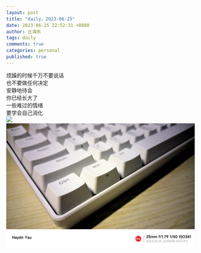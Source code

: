 ```yaml
---
layout: post
title: "daily，2023-06-25"
date: 2023-06-25 22:52:31 +0800
author: 丘海东 
tags: daily
comments: true
categories: personal
published: true
---
```

烦躁的时候千万不要说话  
也不要做任何决定  
安静地待会  
你已经长大了  
一些难过的情绪  
要学会自己消化  
![](https://wx4.sinaimg.cn/large/780bc50fgy1hfav91cf0dj23k02cyhdt.jpg)  
![](https://raw.githubusercontent.com/qiuhaidong/qiuhaidong.github.com/master/images/control.jpg)
